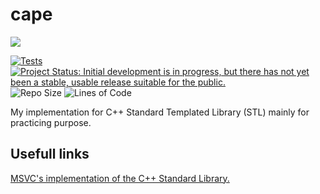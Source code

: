 # cape
[![](http://github-actions.40ants.com/WaleedYaser/cape/matrix.svg)](https://github.com/WaleedYaser/cape)

[![Tests](https://github.com/WaleedYaser/cape/actions/workflows/tests.yml/badge.svg)](https://github.com/WaleedYaser/cape/actions/workflows/tests.yml)
[![Project Status: Initial development is in progress, but there has not yet been a stable, usable release suitable for the public.](https://www.repostatus.org/badges/latest/wip.svg)](https://www.repostatus.org/#wip)
![Repo Size](https://img.shields.io/github/repo-size/WaleedYaser/cape)
![Lines of Code](https://img.shields.io/tokei/lines/github/WaleedYaser/cape)

My implementation for C++ Standard Templated Library (STL) mainly for practicing purpose.

## Usefull links
[MSVC's implementation of the C++ Standard Library.](https://github.com/microsoft/STL)